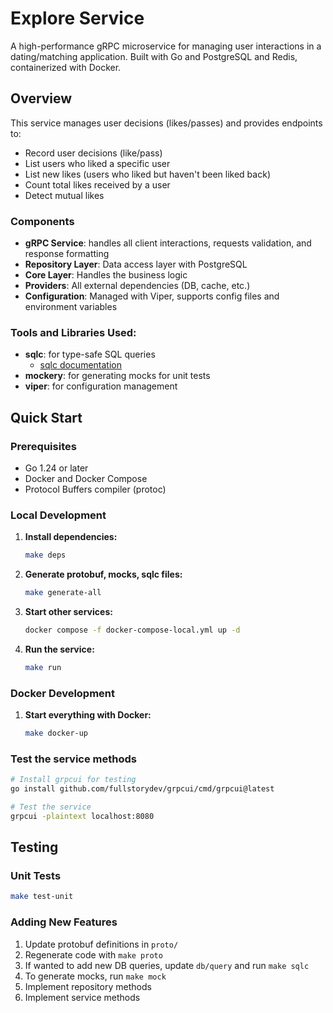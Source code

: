 # Explore Service

A high-performance gRPC microservice for managing user interactions in a dating/matching application. Built with Go and PostgreSQL and Redis, containerized with Docker.

## Overview

This service manages user decisions (likes/passes) and provides endpoints to:
- Record user decisions (like/pass)
- List users who liked a specific user
- List new likes (users who liked but haven't been liked back)
- Count total likes received by a user
- Detect mutual likes

### Components
- **gRPC Service**: handles all client interactions, requests validation, and response formatting
- **Repository Layer**: Data access layer with PostgreSQL
- **Core Layer**: Handles the business logic
- **Providers**: All external dependencies (DB, cache, etc.)
- **Configuration**: Managed with Viper, supports config files and environment variables

### Tools and Libraries Used:
- **sqlc**: for type-safe SQL queries
  - [sqlc documentation](https://sqlc.dev/)
- **mockery**: for generating mocks for unit tests
- **viper**: for configuration management

## Quick Start

### Prerequisites

- Go 1.24 or later
- Docker and Docker Compose
- Protocol Buffers compiler (protoc)

### Local Development

1. **Install dependencies:**
   ```bash
   make deps
   ```

2. **Generate protobuf, mocks, sqlc files:**
   ```bash
   make generate-all
   ```

3. **Start other services:**
   ```bash
   docker compose -f docker-compose-local.yml up -d
   ```

4. **Run the service:**
   ```bash
   make run
   ```

### Docker Development

1. **Start everything with Docker:**
   ```bash
   make docker-up
   ```

### Test the service methods
   ```bash
   # Install grpcui for testing
   go install github.com/fullstorydev/grpcui/cmd/grpcui@latest

   # Test the service
   grpcui -plaintext localhost:8080
   ```

## Testing

### Unit Tests
```bash
make test-unit
```

### Adding New Features

1. Update protobuf definitions in `proto/`
2. Regenerate code with `make proto`
3. If wanted to add new DB queries, update `db/query` and run `make sqlc`
4. To generate mocks, run `make mock`
5. Implement repository methods
6. Implement service methods
